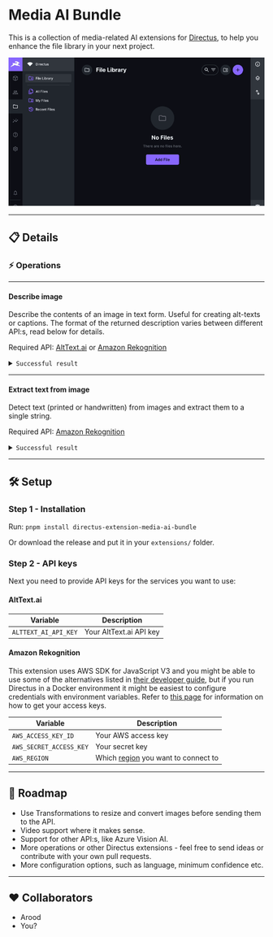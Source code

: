 # Media AI Bundle

This is a collection of media-related AI extensions for [Directus](https://directus.io), to help you enhance the file library in your next project.

![Screenshot of a Flow example](preview.gif)

---

## 📋 Details

### ⚡️ Operations

---

#### Describe image

Describe the contents of an image in text form. Useful for creating alt-texts or captions. The format of the returned description varies between different API:s, read below for details.

Required API: [AltText.ai](https://alttext.ai) or [Amazon Rekognition](https://aws.amazon.com/rekognition/)

<details><summary><code>Successful result</code></summary>

With AltText.ai as API, the `description` will be a more descriptive text:

```json
{
  "description": "A cat wearing glasses with red lights on it.", // Image description
  "$raw": {...} // The original response from the API
}
```

With Amazon Rekognition as API, the `description` will be a comma-separated list of labels:

```json
{
  "description": "Light, Animal, Fish, Sea Life, Shark, Cat, Kitten, Mammal, Pet", // Image description
  "$raw": {...} // The original response from the API
}
```

</details>

---

#### Extract text from image

Detect text (printed or handwritten) from images and extract them to a single string.

Required API: [Amazon Rekognition](https://aws.amazon.com/rekognition/)

<details><summary><code>Successful result</code></summary>

> [!NOTE]  
> This operation will be triggered as successful even if no text is found. In that case, `full_text` will be an empty string.

```json
{
  "lines": [
    {
      "text": "Lorem ipsum", // Line of text found in an image
      "confidence": 99.63353729248047, // How certain the AI is that this match is correct (up to 0.0-100.0)
      "geometry": { // Coordinates where the text was found (0.0-1.0)
        "top": 0.0693359375,
        "left": 0.0615234375,
        "height": 0.0869140625,
        "width": 0.513671875
      }
    }
  ],
  "full_text": "Lorem ipsum" // All lines concatenated into a single string,
  "$raw": {...} // The original response from the API
}
```

</details>

---

## 🛠️ Setup

### Step 1 - Installation

Run: `pnpm install directus-extension-media-ai-bundle`

Or download the release and put it in your `extensions/` folder.

### Step 2 - API keys

Next you need to provide API keys for the services you want to use:

#### AltText.ai

| Variable                | Description             |
|-------------------------|-------------------------|
| `ALTTEXT_AI_API_KEY`    | Your AltText.ai API key |

#### Amazon Rekognition

This extension uses AWS SDK for JavaScript V3 and you might be able to use some of the alternatives listed in [their developer guide](https://docs.aws.amazon.com/sdk-for-javascript/v3/developer-guide/setting-credentials-node.html), but if you run Directus in a Docker environment it might be easiest to configure credentials with environment variables. Refer to [this page](https://docs.aws.amazon.com/IAM/latest/UserGuide/id_credentials_access-keys.html) for information on how to get your access keys.

| Variable                | Description             |
|-------------------------|-------------------------|
| `AWS_ACCESS_KEY_ID`     | Your AWS access key     |
| `AWS_SECRET_ACCESS_KEY` | Your secret key         |
| `AWS_REGION`            | Which [region](https://docs.aws.amazon.com/general/latest/gr/rekognition.html) you want to connect to |

---

## 🔮 Roadmap

- Use Transformations to resize and convert images before sending them to the API.
- Video support where it makes sense.
- Support for other API:s, like Azure Vision AI.
- More operations or other Directus extensions - feel free to send ideas or contribute with your own pull requests.
- More configuration options, such as language, minimum confidence etc.

---

## ❤️ Collaborators

- Arood
- You?